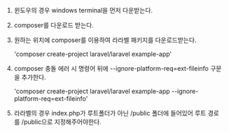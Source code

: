 1) 윈도우의 경우 windows terminal을 먼저 다운받는다.


2) composer를 다운로드 받는다.


3) 원하는 위치에 composer를 이용하여 라라벨 패키지를 다운로드받는다.

    'composer create-project laravel/laravel example-app'


4) composer 충돌 에러 시 명령어 뒤에 --ignore-platform-req=ext-fileinfo 구문을 추가한다.
    
    'composer create-project laravel/laravel example-app --ignore-platform-req=ext-fileinfo'


5) 라라벨의 경우 index.php가 루트폴더가 아닌 /public 폴더에 들어있어 루트 경로를 /public으로 지정해주어야한다.
